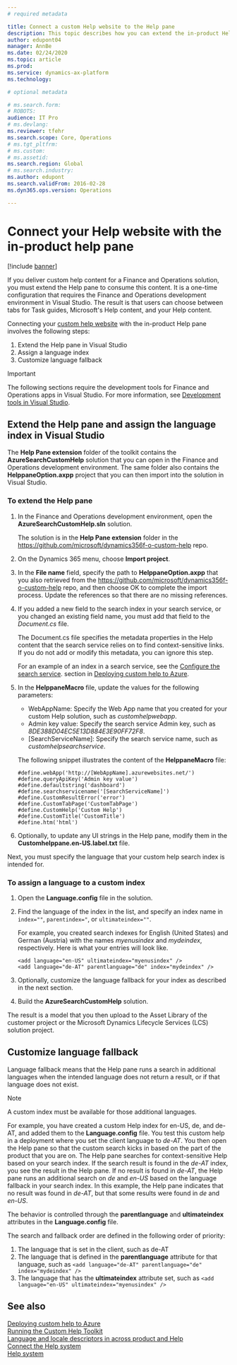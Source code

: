 ```yaml
---
# required metadata

title: Connect a custom Help website to the Help pane
description: This topic describes how you can extend the in-product Help pane with custom help. 
author: edupont04
manager: AnnBe
ms.date: 02/24/2020
ms.topic: article
ms.prod: 
ms.service: dynamics-ax-platform
ms.technology: 

# optional metadata

# ms.search.form: 
# ROBOTS: 
audience: IT Pro
# ms.devlang: 
ms.reviewer: tfehr
ms.search.scope: Core, Operations
# ms.tgt_pltfrm: 
# ms.custom: 
# ms.assetid: 
ms.search.region: Global
# ms.search.industry: 
ms.author: edupont
ms.search.validFrom: 2016-02-28
ms.dyn365.ops.version: Operations

---
```


# Connect your Help website with the in-product help pane

[!include [banner](../includes/banner.md)]

If you deliver custom help content for a Finance and Operations solution, you must extend the Help pane to consume this content. It is a one-time configuration that requires the Finance and Operations development environment in Visual Studio. The result is that users can choose between tabs for Task guides, Microsoft's Help content, and your Help content.

Connecting your [custom help website](custom-help-websites.md) with the in-product Help pane involves the following steps:

1. Extend the Help pane in Visual Studio
2. Assign a language index
3. Customize language fallback

> [!IMPORTANT]
> The following sections require the development tools for Finance and Operations apps in Visual Studio. For more information, see [Development tools in Visual Studio](../dev-tools/development-tools-overview.md).

## <a name="extendhelppane"></a>Extend the Help pane and assign the language index in Visual Studio

The **Help Pane extension** folder of the toolkit contains the **AzureSearchCustomHelp** solution that you can open in the Finance and Operations development environment. The same folder also contains the **HelppaneOption.axpp** project that you can then import into the solution in Visual Studio.  

### To extend the Help pane

1. In the Finance and Operations development environment, open the **AzureSearchCustomHelp.sln** solution.

    The solution is in the **Help Pane extension** folder in the https://github.com/microsoft/dynamics356f-o-custom-help repo.  
2. On the Dynamics 365 menu, choose **Import project**.
3. In the **File name** field, specify the path to **HelppaneOption.axpp** that you also retrieved from the https://github.com/microsoft/dynamics356f-o-custom-help repo, and then choose OK to complete the import process. Update the references so that there are no missing references.  
4. If you added a new field to the search index in your search service, or you changed an existing field name, you must add that field to the *Document.cs* file.  

    The Document.cs file specifies the metadata properties in the Help content that the search service relies on to find context-sensitive links. If you do not add or modify this metadata, you can ignore this step.

    For an example of an index in a search service, see the [Configure the search service](walkthrough-help-azure.md#searchconfig).
 section in [Deploying custom help to Azure](walkthrough-help-azure.md).

5. In the **HelppaneMacro** file, update the values for the following parameters:

    - WebAppName: Specify the Web App name that you created for your custom Help solution, such as *customhelpwebapp*.
    - Admin key value: Specify the search service Admin key, such as *8DE388D04EC5E13D884E3E90FF72F8*.
    - [SearchServiceName]: Specify the search service name, such as *customhelpsearchservice*.

    The following snippet illustrates the content of the **HelppaneMacro** file:

    ```
    #define.webApp('http://[WebAppName].azurewebsites.net/')
    #define.queryApiKey('Admin key value')
    #define.defaultstring('dashboard')
    #define.searchservicename('[SearchServiceName]')
    #define.CustomResultError('error')
    #define.CustomTabPage('CustomTabPage')
    #define.CustomHelp('Custom Help')
    #define.CustomTitle('CustomTitle')
    #define.htm('html')
    ```

6. Optionally, to update any UI strings in the Help pane, modify them in the **Customhelppane.en-US.label.txt** file.  

Next, you must specify the language that your custom help search index is intended for.  

### To assign a language to a custom index

1. Open the **Language.config** file in the solution.
2. Find the language of the index in the list, and specify an index name in ```index=""```, ```parentindex="```, or ```ultimateindex=""```.  

    For example, you created search indexes for English (United States) and German (Austria) with the names *myenusindex* and *mydeindex*, respectively. Here is what your entries will look like.

    ```
    <add language="en-US" ultimateindex="myenusindex" />
    <add language="de-AT" parentlanguage="de" index="mydeindex" />
    ```
3. Optionally, customize the language fallback for your index as described in the next section.

3. Build the **AzureSearchCustomHelp** solution.  

The result is a model that you then upload to the Asset Library of the customer project or the Microsoft Dynamics Lifecycle Services (LCS) solution project.

## Customize language fallback

Language fallback means that the Help pane runs a search in additional languages when the intended language does not return a result, or if that language does not exist.

> [!NOTE]
> A custom index must be available for those additional languages.

For example, you have created a custom Help index for en-US, de, and de-AT, and added them to the **Language.config** file. You test this custom help in a deployment where you set the client language to *de-AT*. You then open the Help pane so that the custom search kicks in based on the part of the product that you are on. The Help pane searches for context-sensitive Help based on your search index. If the search result is found in the *de-AT* index, you see the result in the Help pane. If no result is found in *de-AT*, the Help pane runs an additional search on *de* and *en-US* based on the language fallback in your search index. In this example, the Help pane indicates that no result was found in *de-AT*, but that some results were found in *de* and *en-US*.

The behavior is controlled through the **parentlanguage** and **ultimateindex** attributes in the **Language.config** file.

The search and fallback order are defined in the following order of priority:

1. The language that is set in the client, such as de-AT
2. The language that is defined in the **parentlanguage** attribute for that language, such as ```<add language="de-AT" parentlanguage="de" index="mydeindex" />```
3. The language that has the **ultimateindex** attribute set, such as ```<add language="en-US" ultimateindex="myenusindex" />```

## See also

[Deploying custom help to Azure](walkthrough-help-azure.md)  
[Running the Custom Help Toolkit](custom-help-toolkit.md)  
[Language and locale descriptors in across product and Help](language-locale.md)  
[Connect the Help system](../../fin-ops/get-started/help-connect.md)  
[Help system](../../fin-ops/get-started/help-overview.md)  
